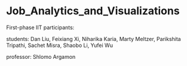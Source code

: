 # Job_Analytics_and_Visualizations

First-phase IIT participants:

students:
Dan Liu, Feixiang Xi, Niharika Karia, Marty Meltzer, Parikshita Tripathi, Sachet Misra, Shaobo Li, Yufei Wu

professor:
Shlomo Argamon
